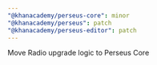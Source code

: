 ```yaml
---
"@khanacademy/perseus-core": minor
"@khanacademy/perseus": patch
"@khanacademy/perseus-editor": patch
---
```


Move Radio upgrade logic to Perseus Core
